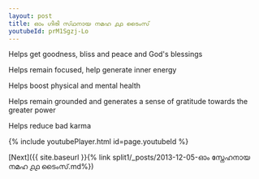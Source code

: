```yaml
---
layout: post
title: ഓം ഗിരി സ്‌ഥനായ നമഹ ൧൧ ടൈംസ്
youtubeId: prM1Sgzj-Lo
---
```

 
 
Helps get goodness, bliss and peace and God's blessings
 
Helps remain focused, help generate inner energy 
 
Helps boost physical and mental health 
 
Helps remain grounded and generates a sense of gratitude towards the greater power 
 
Helps reduce bad karma
 
 
 
 


{% include youtubePlayer.html id=page.youtubeId %}
 
[Next]({{ site.baseurl }}{% link  split1/_posts/2013-12-05-ഓം സ്നേഹനായ നമഹ ൧൧ ടൈംസ്.md%})
 
